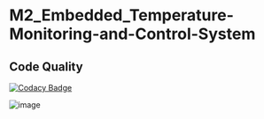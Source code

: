 # M2_Embedded_Temperature-Monitoring-and-Control-System
## Code Quality
[![Codacy Badge](https://app.codacy.com/project/badge/Grade/f9ba34de16504099840c71bbaa62a72b)](https://www.codacy.com/gh/praveenkumar136/M2_Embedded_Temperature-Monitoring-and-Control-System/dashboard?utm_source=github.com&amp;utm_medium=referral&amp;utm_content=praveenkumar136/M2_Embedded_Temperature-Monitoring-and-Control-System&amp;utm_campaign=Badge_Grade)

![image](https://user-images.githubusercontent.com/68271765/144238907-6e91b2fc-b2ba-48e0-87f1-e0b29736fd9b.png)

